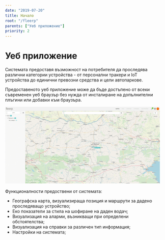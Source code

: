 ```yaml
---
date: "2019-07-20"
title: Начало
root: "/fleerp"
parents: ["Уеб приложение"]
priority: 2
---
```


# Уеб приложение

Системата предоставя възможност на потребителя да проследява различни категории
устройства - от персонални тракери и IoT устройства до единични превозни средства и цели автопаркове.

Предоставеното уеб приложение може да бъде достъпено от всеки съвременен уеб браузър без нужда от инсталиране на 
допълнителни плъгини или добавки към браузъра.

![Fleerp](web-bg.png)

Функционалности предоствени от системата: 
 - Географска карта, визуализираща позиция и маршрути за дадено проследяващо устройство;
 - Еко показатели за стила на шофиране на даден водач;
 - Визуализация на аларми, възникващи при определени обстоятелства;
 - Визуализация на справки за различен тип информация;
 - Настройки на системата;
